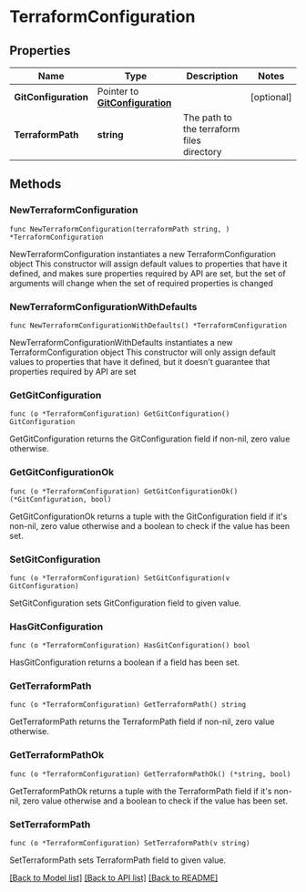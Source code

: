# TerraformConfiguration

## Properties

Name | Type | Description | Notes
------------ | ------------- | ------------- | -------------
**GitConfiguration** | Pointer to [**GitConfiguration**](GitConfiguration.md) |  | [optional] 
**TerraformPath** | **string** | The path to the terraform files directory | 

## Methods

### NewTerraformConfiguration

`func NewTerraformConfiguration(terraformPath string, ) *TerraformConfiguration`

NewTerraformConfiguration instantiates a new TerraformConfiguration object
This constructor will assign default values to properties that have it defined,
and makes sure properties required by API are set, but the set of arguments
will change when the set of required properties is changed

### NewTerraformConfigurationWithDefaults

`func NewTerraformConfigurationWithDefaults() *TerraformConfiguration`

NewTerraformConfigurationWithDefaults instantiates a new TerraformConfiguration object
This constructor will only assign default values to properties that have it defined,
but it doesn't guarantee that properties required by API are set

### GetGitConfiguration

`func (o *TerraformConfiguration) GetGitConfiguration() GitConfiguration`

GetGitConfiguration returns the GitConfiguration field if non-nil, zero value otherwise.

### GetGitConfigurationOk

`func (o *TerraformConfiguration) GetGitConfigurationOk() (*GitConfiguration, bool)`

GetGitConfigurationOk returns a tuple with the GitConfiguration field if it's non-nil, zero value otherwise
and a boolean to check if the value has been set.

### SetGitConfiguration

`func (o *TerraformConfiguration) SetGitConfiguration(v GitConfiguration)`

SetGitConfiguration sets GitConfiguration field to given value.

### HasGitConfiguration

`func (o *TerraformConfiguration) HasGitConfiguration() bool`

HasGitConfiguration returns a boolean if a field has been set.

### GetTerraformPath

`func (o *TerraformConfiguration) GetTerraformPath() string`

GetTerraformPath returns the TerraformPath field if non-nil, zero value otherwise.

### GetTerraformPathOk

`func (o *TerraformConfiguration) GetTerraformPathOk() (*string, bool)`

GetTerraformPathOk returns a tuple with the TerraformPath field if it's non-nil, zero value otherwise
and a boolean to check if the value has been set.

### SetTerraformPath

`func (o *TerraformConfiguration) SetTerraformPath(v string)`

SetTerraformPath sets TerraformPath field to given value.



[[Back to Model list]](../README.md#documentation-for-models) [[Back to API list]](../README.md#documentation-for-api-endpoints) [[Back to README]](../README.md)


